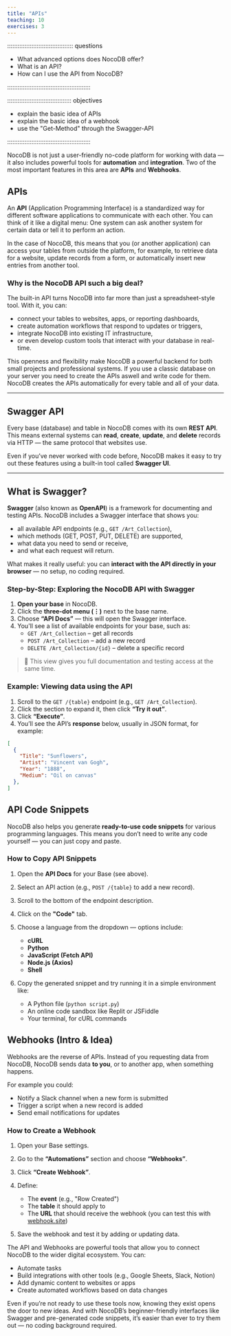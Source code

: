```yaml
---
title: "APIs"
teaching: 10
exercises: 3
---
```


:::::::::::::::::::::::::::::::::::::: questions

- What advanced options does NocoDB offer?
- What is an API?
- How can I use the API from NocoDB?

::::::::::::::::::::::::::::::::::::::::::::::::

::::::::::::::::::::::::::::::::::::: objectives

- explain the basic idea of APIs
- explain the basic idea of a webhook
- use the "Get-Method" through the Swagger-API

::::::::::::::::::::::::::::::::::::::::::::::::


NocoDB is not just a user-friendly no-code platform for working with data — it also includes powerful tools for **automation** and **integration**. Two of the most important features in this area are **APIs** and **Webhooks**.

## APIs




An **API** (Application Programming Interface) is a standardized way for different software applications to communicate with each other. You can think of it like a digital menu: One system can ask another system for certain data or tell it to perform an action.

In the case of NocoDB, this means that you (or another application) can access your tables from outside the platform, for example, to retrieve data for a website, update records from a form, or automatically insert new entries from another tool.



### Why is the NocoDB API such a big deal?

The built-in API turns NocoDB into far more than just a spreadsheet-style tool. With it, you can:

- connect your tables to websites, apps, or reporting dashboards,  
- create automation workflows that respond to updates or triggers,  
- integrate NocoDB into existing IT infrastructure,  
- or even develop custom tools that interact with your database in real-time.

This openness and flexibility make NocoDB a powerful backend for both small projects and professional systems. If you use a classic database on your server you need to create the APIs aswell and write code for them. NocoDB creates the APIs automatically for every table and all of your data.

---

## Swagger API
Every base (database) and table in NocoDB comes with its own **REST API**. This means external systems can **read**, **create**, **update**, and **delete** records via HTTP — the same protocol that websites use.

Even if you’ve never worked with code before, NocoDB makes it easy to try out these features using a built-in tool called **Swagger UI**.

---

## What is Swagger?

**Swagger** (also known as **OpenAPI**) is a framework for documenting and testing APIs. NocoDB includes a Swagger interface that shows you:

- all available API endpoints (e.g., `GET /Art_Collection`),  
- which methods (GET, POST, PUT, DELETE) are supported,  
- what data you need to send or receive,  
- and what each request will return.

What makes it really useful: you can **interact with the API directly in your browser** — no setup, no coding required.


### Step-by-Step: Exploring the NocoDB API with Swagger

1. **Open your base** in NocoDB.  
2. Click the **three-dot menu (⋮)** next to the base name.  
3. Choose **“API Docs”** — this will open the Swagger interface.  
4. You'll see a list of available endpoints for your base, such as:  
   - `GET /Art_Collection` – get all records  
   - `POST /Art_Collection` – add a new record  
   - `DELETE /Art_Collection/{id}` – delete a specific record

> 📘 This view gives you full documentation and testing access at the same time.


### Example: Viewing data using the API

1. Scroll to the `GET /{table}` endpoint (e.g., `GET /Art_Collection`).  
2. Click the section to expand it, then click **“Try it out”**.  
3. Click **“Execute”**.  
4. You’ll see the API’s **response** below, usually in JSON format, for example:

```json
[
  {
    "Title": "Sunflowers",
    "Artist": "Vincent van Gogh",
    "Year": "1888",
    "Medium": "Oil on canvas"
  },
]
```

## API Code Snippets

NocoDB also helps you generate **ready-to-use code snippets** for various programming languages. This means you don’t need to write any code yourself — you can just copy and paste.

### How to Copy API Snippets

1. Open the **API Docs** for your Base (see above).
2. Select an API action (e.g., `POST /{table}` to add a new record).
3. Scroll to the bottom of the endpoint description.
4. Click on the **"Code"** tab.
5. Choose a language from the dropdown — options include:

   - **cURL**
   - **Python**
   - **JavaScript (Fetch API)**
   - **Node.js (Axios)**
   - **Shell**

6. Copy the generated snippet and try running it in a simple environment like:

   - A Python file (`python script.py`)
   - An online code sandbox like Replit or JSFiddle
   - Your terminal, for cURL commands





## Webhooks (Intro & Idea)

Webhooks are the reverse of APIs. Instead of you requesting data from NocoDB, NocoDB sends data **to you**, or to another app, when something happens.

For example you could:

- Notify a Slack channel when a new form is submitted
- Trigger a script when a new record is added
- Send email notifications for updates



### How to Create a Webhook

1. Open your Base settings.
2. Go to the **“Automations”** section and choose **“Webhooks”**.
3. Click **“Create Webhook”**.
4. Define:
   - The **event** (e.g., "Row Created")
   - The **table** it should apply to
   - The **URL** that should receive the webhook (you can test this with [webhook.site](https://webhook.site))

5. Save the webhook and test it by adding or updating data.




The API and Webhooks are powerful tools that allow you to connect NocoDB to the wider digital ecosystem. You can:

- Automate tasks
- Build integrations with other tools (e.g., Google Sheets, Slack, Notion)
- Add dynamic content to websites or apps
- Create automated workflows based on data changes

Even if you’re not ready to use these tools now, knowing they exist opens the door to new ideas. And with NocoDB’s beginner-friendly interfaces like Swagger and pre-generated code snippets, it’s easier than ever to try them out — no coding background required.


